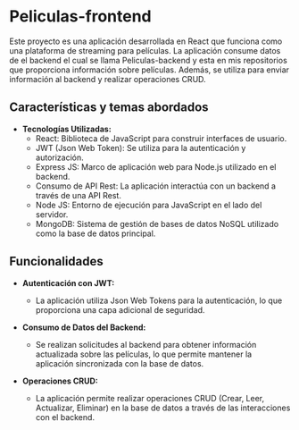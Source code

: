 # Peliculas-frontend

Este proyecto es una aplicación desarrollada en React que funciona como una plataforma de streaming para películas. La aplicación consume datos de el backend el cual se llama Peliculas-backend y esta en mis repositorios que proporciona información sobre películas. Además, se utiliza para enviar información al backend y realizar operaciones CRUD.

## Características y temas abordados

- **Tecnologías Utilizadas:**
  - React: Biblioteca de JavaScript para construir interfaces de usuario.
  - JWT (Json Web Token): Se utiliza para la autenticación y autorización.
  - Express JS: Marco de aplicación web para Node.js utilizado en el backend.
  - Consumo de API Rest: La aplicación interactúa con un backend a través de una API Rest.
  - Node JS: Entorno de ejecución para JavaScript en el lado del servidor.
  - MongoDB: Sistema de gestión de bases de datos NoSQL utilizado como la base de datos principal.

## Funcionalidades

- **Autenticación con JWT:**
  - La aplicación utiliza Json Web Tokens para la autenticación, lo que proporciona una capa adicional de seguridad.

- **Consumo de Datos del Backend:**
  - Se realizan solicitudes al backend para obtener información actualizada sobre las películas, lo que permite mantener la aplicación sincronizada con la base de datos.

- **Operaciones CRUD:**
  - La aplicación permite realizar operaciones CRUD (Crear, Leer, Actualizar, Eliminar) en la base de datos a través de las interacciones con el backend.

